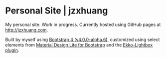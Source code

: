 # Personal Site | jzxhuang
My personal site. Work in progress. Currently hosted using GitHub pages at http://jzxhuang.com.

Built by myself using [Bootstrap 4 (v4.0.0-alpha.6)](https://v4-alpha.getbootstrap.com/), customized using select elements from [Material Design Lite for Bootstrap](https://mdbootstrap.com/) and the [Ekko-Lightbox plugin](http://ashleydw.github.io/lightbox/).
